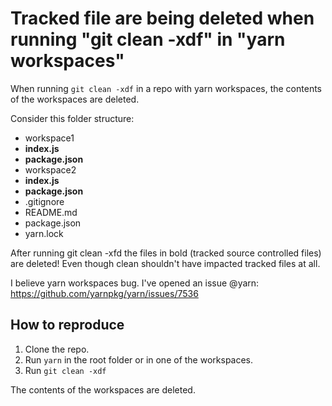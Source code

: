 # Tracked file are being deleted when running "git clean -xdf" in "yarn workspaces"

When running `git clean -xdf` in a repo with yarn workspaces, the contents of the workspaces are deleted.

Consider this folder structure:

 - workspace1
  - **index.js**
  - **package.json**
 - workspace2
  - **index.js**
  - **package.json**
 - .gitignore
 - README.md
 - package.json
 - yarn.lock

After running git clean -xfd the files in bold (tracked source controlled files) are deleted! Even though clean shouldn't have impacted tracked files at all.

I believe yarn workspaces bug. I've opened an issue @yarn:
https://github.com/yarnpkg/yarn/issues/7536

## How to reproduce

 1. Clone the repo.
 2. Run `yarn`  in the root folder or in one of the workspaces.
 3. Run `git clean -xdf` 
 
 The contents of the workspaces are deleted.
